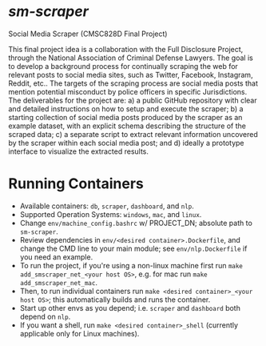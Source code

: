 # _sm-scraper_
Social Media Scraper (CMSC828D Final Project)

This final project idea is a collaboration with the Full Disclosure Project, through the National Association of Criminal Defense Lawyers. The goal is to develop a background process for continually scraping the web for relevant posts to social media sites, such as Twitter, Facebook, Instagram, Reddit, etc.. The targets of the scraping process are social media posts that mention potential misconduct by police officers in specific Jurisdictions. The deliverables for the project are: a) a public GitHub repository with clear and detailed instructions on how to setup and execute the scraper; b) a starting collection of social media posts produced by the scraper as an example dataset, with an explicit schema describing the structure of the scraped data; c) a separate script to extract relevant information uncovered by the scraper within each social media post; and d) ideally a prototype interface to visualize the extracted results.



# Running Containers

- Available containers: `db`, `scraper`, `dashboard`, and `nlp`.
- Supported Operation Systems: `windows`, `mac`, and `linux`.
- Change `env/machine_config.bashrc` w/ PROJECT_DN; absolute path to `sm-scraper`.
- Review dependencies in `env/<desired container>.Dockerfile`, and change the CMD
  line to your main module; see `env/nlp.Dockerfile` if you need an example.
- To run the project, if you're using a non-linux machine first run `make add_smscraper_net_<your host OS>`, e.g.
  for mac run `make add_smscraper_net_mac`.
- Then, to run individual containers run `make <desired container>_<your host OS>`; this automatically builds and runs the container.
- Start up other envs as you depend; i.e. `scraper` and `dashboard` both depend on `nlp`.
- If you want a shell, run `make <desired container>_shell` (currently applicable only
  for Linux machines).
